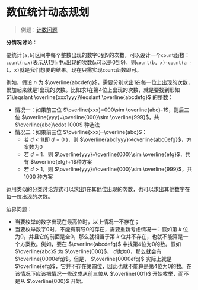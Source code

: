 # 数位统计动态规划

> 例题：[计数问题](./counting.cpp)

**分情况讨论**：

要统计`[a,b]`区间中每个整数出现的数字0到9的次数，可以设计一个`count`函数：`count(n,x)`表示从1到`n`中`x`出现的次数(`x`可以是0到9)，则`count(b, x)-count(a - 1, x)`就是我们想要的结果。现在只需实现`count`函数即可。

例如，假设 $n$ 为 $\overline{abcdefg}$，需要分别求出1在每一位上出现的次数，累加起来就是1出现的次数。比如求1在第4位上出现的次数，就是要找到形如 $1\leqslant \overline{xxx1yyy}\leqslant \overline{abcdefg}$ 的整数：

- 情况一：如果前三位 $\overline{xxx}=000\sim \overline{abc}-1$，则后三位  $\overline{yyy}=\overline{000}\sim \overline{999}$，共 $\overline{abc}\cdot 1000$ 种选法
- 情况二：如果前三位 $\overline{xxx}=\overline{abc}$：
  - 若 $d<1$(即 $d=0$ )，则 $\overline{abc1yyy}>\overline{abc0efg}$，方案数为0
  - 若 $d=1$，则 $\overline{yyy}=\overline{000}\sim \overline{efg}$，共有 $\overline{efg}+1$种方案
  - 若 $d>1$，则 $\overline{yyy}=\overline{000}\sim \overline{999}$，共 $1000$ 种方案

运用类似的分类讨论方式可以求出1在其他位出现的次数，也可以求出其他数字在每一位出现的次数。

边界问题：

- 当要枚举的数字出现在最高位时，以上情况一不存在；
- 当要枚举数字0时，不能有前导0的存在，需要重新考虑情况一：假如第 $k$ 位为0，并且它的前面是全0，那么就相当于第 $k$ 位并不存在，也就不能算是一个方案数。例如，要在 $\overline{abcdefg}$ 中找第4位为0的数。假如 $\overline{abc}$ 为 $\overline{000}$， $d$也为0，那么就会有 $\overline{0000efg}$。但是， $\overline{0000efg}$ 实际上就是 $\overline{efg}$，它并不存在第四位，因此也就不能算是第4位为0的数。在该情况下应该把情况一修改成从前三位从 $\overline{001}$ 开始枚举，而不是从 $\overline{000}$ 开始。

